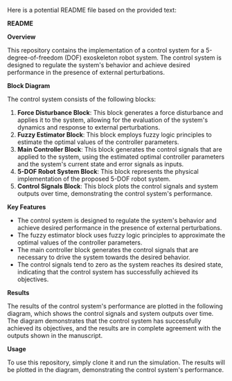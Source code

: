 Here is a potential README file based on the provided text:

**README**

**Overview**

This repository contains the implementation of a control system for a 5-degree-of-freedom (DOF) exoskeleton robot system. The control system is designed to regulate the system's behavior and achieve desired performance in the presence of external perturbations.

**Block Diagram**

The control system consists of the following blocks:

1. **Force Disturbance Block**: This block generates a force disturbance and applies it to the system, allowing for the evaluation of the system's dynamics and response to external perturbations.
2. **Fuzzy Estimator Block**: This block employs fuzzy logic principles to estimate the optimal values of the controller parameters.
3. **Main Controller Block**: This block generates the control signals that are applied to the system, using the estimated optimal controller parameters and the system's current state and error signals as inputs.
4. **5-DOF Robot System Block**: This block represents the physical implementation of the proposed 5-DOF robot system.
5. **Control Signals Block**: This block plots the control signals and system outputs over time, demonstrating the control system's performance.

**Key Features**

* The control system is designed to regulate the system's behavior and achieve desired performance in the presence of external perturbations.
* The fuzzy estimator block uses fuzzy logic principles to approximate the optimal values of the controller parameters.
* The main controller block generates the control signals that are necessary to drive the system towards the desired behavior.
* The control signals tend to zero as the system reaches its desired state, indicating that the control system has successfully achieved its objectives.

**Results**

The results of the control system's performance are plotted in the following diagram, which shows the control signals and system outputs over time. The diagram demonstrates that the control system has successfully achieved its objectives, and the results are in complete agreement with the outputs shown in the manuscript.

**Usage**

To use this repository, simply clone it and run the simulation. The results will be plotted in the diagram, demonstrating the control system's performance.
